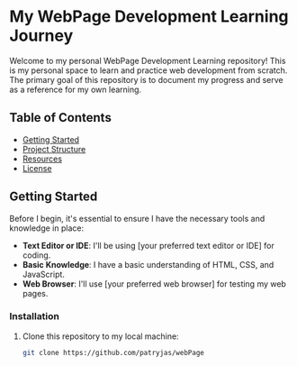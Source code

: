 # My WebPage Development Learning Journey

Welcome to my personal WebPage Development Learning repository! This is my personal space to learn and practice web development from scratch. The primary goal of this repository is to document my progress and serve as a reference for my own learning.

## Table of Contents

- [Getting Started](#getting-started)
- [Project Structure](#project-structure)
- [Resources](#resources)
- [License](#license)

## Getting Started

Before I begin, it's essential to ensure I have the necessary tools and knowledge in place:

- **Text Editor or IDE**: I'll be using [your preferred text editor or IDE] for coding.
- **Basic Knowledge**: I have a basic understanding of HTML, CSS, and JavaScript.
- **Web Browser**: I'll use [your preferred web browser] for testing my web pages.

### Installation

1. Clone this repository to my local machine:

   ```bash
   git clone https://github.com/patryjas/webPage
